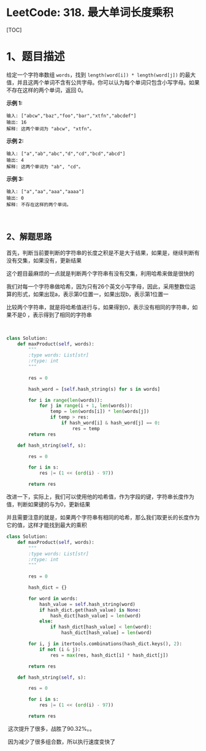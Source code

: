 # LeetCode: 318. 最大单词长度乘积

[TOC]



# 1、题目描述

给定一个字符串数组 `words`，找到 `length(word[i]) * length(word[j])` 的最大值，并且这两个单词不含有公共字母。你可以认为每个单词只包含小写字母。如果不存在这样的两个单词，返回 0。

**示例 1:**

```
输入: ["abcw","baz","foo","bar","xtfn","abcdef"]
输出: 16 
解释: 这两个单词为 "abcw", "xtfn"。
```

**示例 2:**

```
输入: ["a","ab","abc","d","cd","bcd","abcd"]
输出: 4 
解释: 这两个单词为 "ab", "cd"。
```

**示例 3:**

```
输入: ["a","aa","aaa","aaaa"]
输出: 0 
解释: 不存在这样的两个单词。
```

​	

## 2、解题思路

​	首先，判断当前要判断的字符串的长度之积是不是大于结果，如果是，继续判断有没有交集，如果没有，更新结果

​	这个题目最麻烦的一点就是判断两个字符串有没有交集，利用哈希来做是很快的



​	我们对每一个字符串做哈希，因为只有26个英文小写字母，因此，采用整数位运算的形式，如果出现a，表示第0位置一，如果出现b，表示第1位置一

​	比较两个字符串，就是将哈希值进行与，如果得到0，表示没有相同的字符串，如果不是0 ，表示得到了相同的字符串

​	

```python
class Solution:
    def maxProduct(self, words):
        """
        :type words: List[str]
        :rtype: int
        """
        
        res = 0

        hash_word = [self.hash_string(s) for s in words]

        for i in range(len(words)):
            for j in range(i + 1, len(words)):
                temp = len(words[i]) * len(words[j])
                if temp > res:
                    if hash_word[i] & hash_word[j] == 0:
                        res = temp
        return res

    def hash_string(self, s):

        res = 0

        for i in s:
            res |= (1 << (ord(i) - 97))

        return res
```

​	改进一下，实际上，我们可以使用他的哈希值，作为字段的键，字符串长度作为值，判断如果键的与为0，更新结果

​	并且需要注意的就是，如果两个字符串有相同的哈希，那么我们取更长的长度作为它的值，这样才能找到最大的乘积



```python
class Solution:
    def maxProduct(self, words):
        """
        :type words: List[str]
        :rtype: int
        """
        
        res = 0

        hash_dict = {}

        for word in words:
            hash_value = self.hash_string(word)
            if hash_dict.get(hash_value) is None:
                hash_dict[hash_value] = len(word)
            else:
                if hash_dict[hash_value] < len(word):
                    hash_dict[hash_value] = len(word)

        for i, j in itertools.combinations(hash_dict.keys(), 2):
            if not (i & j):
                res = max(res, hash_dict[i] * hash_dict[j])

        return res

    def hash_string(self, s):

        res = 0

        for i in s:
            res |= (1 << (ord(i) - 97))

        return res  
```

​	这次提升了很多，战胜了90.32%。。

​	因为减少了很多组合数，所以执行速度变快了